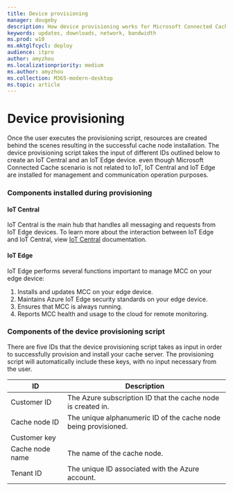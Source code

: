 ```yaml
---
title: Device provisioning
manager: dougeby
description: How device provisioning works for Microsoft Connected Cache
keywords: updates, downloads, network, bandwidth
ms.prod: w10
ms.mktglfcycl: deploy
audience: itpro
author: amyzhou
ms.localizationpriority: medium
ms.author: amyzhou
ms.collection: M365-modern-desktop
ms.topic: article
---
```


# Device provisioning

Once the user executes the provisioning script, resources are created behind the scenes resulting in the successful cache node installation. 
The device provisioning script takes the input of different IDs outlined below to create an IoT Central and an IoT Edge device. even though Microsoft Connected Cache scenario is not related to IoT, IoT Central and IoT Edge are installed for management and communication operation purposes. 

### Components installed during provisioning

#### IoT Central

IoT Central is the main hub that handles all messaging and requests from IoT Edge devices. To learn more about the interaction between IoT Edge and IoT Central, view [IoT Central](https://docs.microsoft.com/en-us/azure/iot-central/core/concepts-iot-edge) documentation.

#### IoT Edge

IoT Edge performs several functions important to manage MCC on your edge device:

1. Installs and updates MCC on your edge device.
1. Maintains Azure IoT Edge security standards on your edge device.
1. Ensures that MCC is always running.
1. Reports MCC health and usage to the cloud for remote monitoring.

### Components of the device provisioning script

There are five IDs that the device provisioning script takes as input in order to successfully provision and install your cache server. The provisioning script will automatically include these keys, with no input necessary from the user.

| ID | Description |
| -- | --- |
| Customer ID | The Azure subscription ID that the cache node is created in. |
| Cache node ID | The unique alphanumeric ID of the cache node being provisioned. |
| Customer key | |
| Cache node name | The name of the cache node. |
| Tenant ID | The unique ID associated with the Azure account. |

